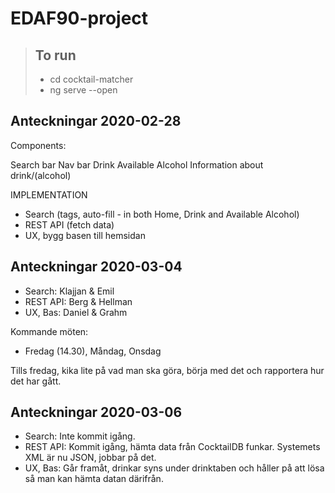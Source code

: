 # EDAF90-project

> ## To run
> - cd cocktail-matcher
> - ng serve --open

## Anteckningar 2020-02-28
Components:

Search bar
Nav bar
Drink
Available Alcohol
Information about drink/(alcohol)


IMPLEMENTATION

- Search (tags, auto-fill - in both Home, Drink and Available Alcohol)
- REST API (fetch data)
- UX, bygg basen till hemsidan

## Anteckningar 2020-03-04

- Search: Klajjan & Emil
- REST API: Berg & Hellman
- UX, Bas: Daniel & Grahm

Kommande möten: 
- Fredag (14.30), Måndag, Onsdag

Tills fredag, kika lite på vad man ska göra, börja med det och rapportera hur det har gått. 

## Anteckningar 2020-03-06
- Search: Inte kommit igång. 
- REST API: Kommit igång, hämta data från CocktailDB funkar. Systemets XML är nu JSON, jobbar på det.
- UX, Bas: Går framåt, drinkar syns under drinktaben och håller på att lösa så man kan hämta datan därifrån. 

